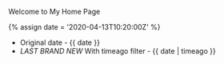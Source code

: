 ---
---

Welcome to My Home Page

{% assign date = '2020-04-13T10:20:00Z' %}

- Original date - {{ date }}
- *LAST BRAND NEW* With timeago filter - {{ date | timeago }}

